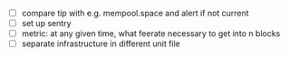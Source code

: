- [ ] compare tip with e.g. mempool.space and alert if not current
- [ ] set up sentry
- [ ] metric: at any given time, what feerate necessary to get into n blocks
- [ ] separate infrastructure in different unit file
